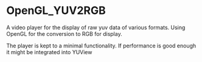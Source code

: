 # OpenGL_YUV2RGB
A video player for the display of raw yuv data of various formats. Using OpenGL for the conversion to RGB for display.

The player is kept to a minimal functionality. If performance is good enough it might be integrated into YUView

